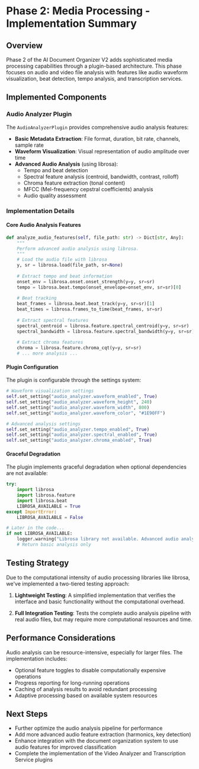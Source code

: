 # Phase 2: Media Processing - Implementation Summary

## Overview

Phase 2 of the AI Document Organizer V2 adds sophisticated media processing capabilities through a plugin-based architecture. This phase focuses on audio and video file analysis with features like audio waveform visualization, beat detection, tempo analysis, and transcription services.

## Implemented Components

### Audio Analyzer Plugin

The `AudioAnalyzerPlugin` provides comprehensive audio analysis features:

- **Basic Metadata Extraction**: File format, duration, bit rate, channels, sample rate
- **Waveform Visualization**: Visual representation of audio amplitude over time
- **Advanced Audio Analysis** (using librosa):
  - Tempo and beat detection
  - Spectral feature analysis (centroid, bandwidth, contrast, rolloff)
  - Chroma feature extraction (tonal content)
  - MFCC (Mel-frequency cepstral coefficients) analysis
  - Audio quality assessment
  
### Implementation Details

#### Core Audio Analysis Features

```python
def analyze_audio_features(self, file_path: str) -> Dict[str, Any]:
    """
    Perform advanced audio analysis using librosa.
    """
    # Load the audio file with librosa
    y, sr = librosa.load(file_path, sr=None)
    
    # Extract tempo and beat information
    onset_env = librosa.onset.onset_strength(y=y, sr=sr)
    tempo = librosa.beat.tempo(onset_envelope=onset_env, sr=sr)[0]
    
    # Beat tracking
    beat_frames = librosa.beat.beat_track(y=y, sr=sr)[1]
    beat_times = librosa.frames_to_time(beat_frames, sr=sr)
    
    # Extract spectral features
    spectral_centroid = librosa.feature.spectral_centroid(y=y, sr=sr)
    spectral_bandwidth = librosa.feature.spectral_bandwidth(y=y, sr=sr)
    
    # Extract chroma features
    chroma = librosa.feature.chroma_cqt(y=y, sr=sr)
    # ... more analysis ...
```

#### Plugin Configuration

The plugin is configurable through the settings system:

```python
# Waveform visualization settings
self.set_setting("audio_analyzer.waveform_enabled", True)
self.set_setting("audio_analyzer.waveform_height", 240)
self.set_setting("audio_analyzer.waveform_width", 800)
self.set_setting("audio_analyzer.waveform_color", "#1E90FF")

# Advanced analysis settings
self.set_setting("audio_analyzer.tempo_enabled", True)
self.set_setting("audio_analyzer.spectral_enabled", True)
self.set_setting("audio_analyzer.chroma_enabled", True)
```

#### Graceful Degradation

The plugin implements graceful degradation when optional dependencies are not available:

```python
try:
    import librosa
    import librosa.feature
    import librosa.beat
    LIBROSA_AVAILABLE = True
except ImportError:
    LIBROSA_AVAILABLE = False

# Later in the code...
if not LIBROSA_AVAILABLE:
    logger.warning("Librosa library not available. Advanced audio analysis features will be disabled.")
    # Return basic analysis only
```

## Testing Strategy

Due to the computational intensity of audio processing libraries like librosa, we've implemented a two-tiered testing approach:

1. **Lightweight Testing**: A simplified implementation that verifies the interface and basic functionality without the computational overhead.

2. **Full Integration Testing**: Tests the complete audio analysis pipeline with real audio files, but may require more computational resources and time.

## Performance Considerations

Audio analysis can be resource-intensive, especially for larger files. The implementation includes:

- Optional feature toggles to disable computationally expensive operations
- Progress reporting for long-running operations
- Caching of analysis results to avoid redundant processing
- Adaptive processing based on available system resources

## Next Steps

- Further optimize the audio analysis pipeline for performance
- Add more advanced audio feature extraction (harmonics, key detection)
- Enhance integration with the document organization system to use audio features for improved classification
- Complete the implementation of the Video Analyzer and Transcription Service plugins